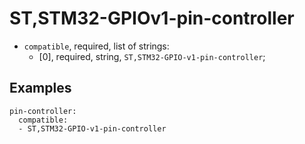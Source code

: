 ST,STM32-GPIOv1-pin-controller
==============================

- `compatible`, required, list of strings:
  - [0], required, string, `ST,STM32-GPIO-v1-pin-controller`;

Examples
--------

```
pin-controller:
  compatible:
  - ST,STM32-GPIO-v1-pin-controller
```
